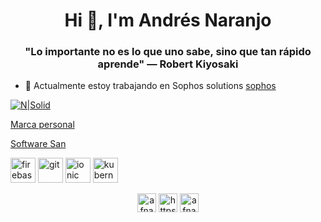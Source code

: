 <h1 align="center">Hi 👋, I'm Andrés Naranjo</h1>
<h3 align="center">"Lo importante no es lo que uno sabe, sino que tan rápido aprende"
— Robert Kiyosaki</h3>

- 🔭 Actualmente estoy trabajando en Sophos solutions [sophos][sophos]

[![N|Solid](https://firebasestorage.googleapis.com/v0/b/andresnaranjo-marcapersonal.appspot.com/o/css%2Ffotoreadme.PNG?alt=media&token=ef2396c7-d324-4e2d-993c-cc4e397a0ec5)](https://firebasestorage.googleapis.com/v0/b/andresnaranjo-marcapersonal.appspot.com/o/css%2Ffotoreadme.PNG?alt=media&token=ef2396c7-d324-4e2d-993c-cc4e397a0ec5)

[Marca personal][mp]

[mp]: https://andresnaranjo-marcapersonal.web.app

[Software San][ss]

[ss]: https://san-web-200c8.web.app

[sophos]: https://menu.sophossolutions.com


<p align="left"><img src="https://www.vectorlogo.zone/logos/firebase/firebase-icon.svg" alt="firebase" width="40" height="40"/> <img src="https://www.vectorlogo.zone/logos/git-scm/git-scm-icon.svg" alt="git" width="40" height="40"/> <img src="https://upload.wikimedia.org/wikipedia/commons/d/d1/Ionic_Logo.svg" alt="ionic" width="40" height="40"/> <img src="https://www.vectorlogo.zone/logos/kubernetes/kubernetes-icon.svg" alt="kubernetes" width="40" height="40"/> </p>

<p align="center">
<a href="https://twitter.com/afnarqui" target="blank"><img align="center" src="https://cdn.jsdelivr.net/npm/simple-icons@3.0.1/icons/twitter.svg" alt="afnarqui" height="30" width="30" /></a>
<a href="https://www.linkedin.com/in/andr%c3%a9s-felipe-naranjo-quintero-77404116/" target="blank"><img align="center" src="https://cdn.jsdelivr.net/npm/simple-icons@3.0.1/icons/linkedin.svg" alt="https://www.linkedin.com/in/andr%c3%a9s-felipe-naranjo-quintero-77404116/" height="30" width="30" /></a>
<a href="https://fb.com/afnarqui" target="blank"><img align="center" src="https://cdn.jsdelivr.net/npm/simple-icons@3.0.1/icons/facebook.svg" alt="afnarqui" height="30" width="30" /></a>
</p>
